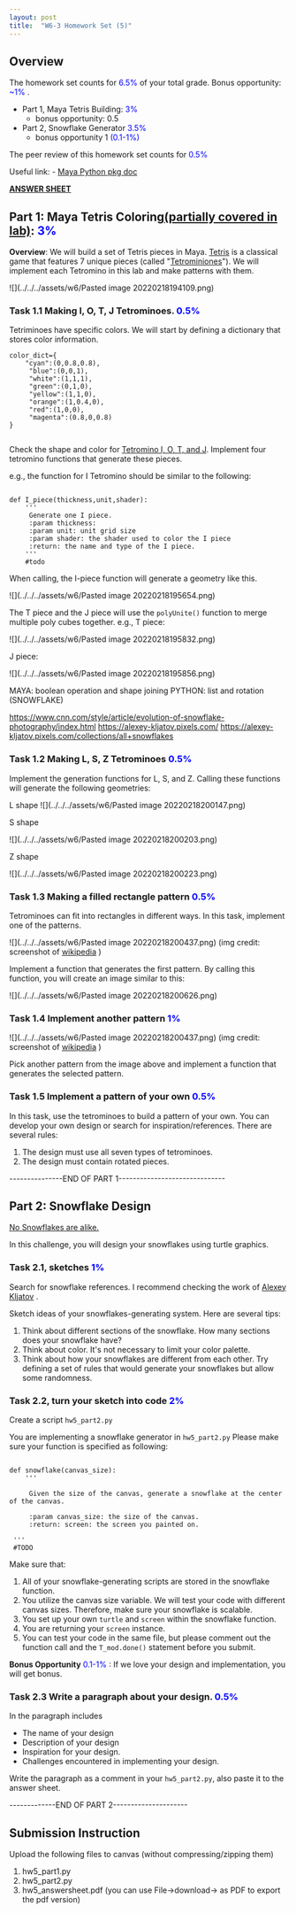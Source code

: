 ```yaml
---
layout: post
title:  "W6-3 Homework Set (5)"
---
```


## Overview
The homework set counts for <span style="color:#0000ff;"> 6.5%  </span> of your total grade. Bonus opportunity:   <span style="color:#0000ff;"> ~1% </span>. 
- Part 1, Maya Tetris Building:  <span style="color:#0000ff;"> 3%  </span>
	- bonus opportunity: 0.5 
- Part 2, Snowflake Generator <span style="color:#0000ff;"> 3.5%  </span>
	- bonus opportunity 1 <span style="color:#0000ff;">  (0.1-1%)  </span>


The peer review of this homework set counts for <span style="color:#0000ff;"> 0.5%  </span>



Useful link:
	- [Maya Python pkg doc](https://help.autodesk.com/view/MAYAUL/2022/ENU/index.html?contextId=COMMANDSPYTHON-INDEX)

**[ANSWER SHEET](https://docs.google.com/document/d/1d69Ngm0ducNNxhd_U0IoDlnwX1Ci7SwnKwbewPpzm0c/edit)**




## Part 1: Maya Tetris Coloring[(partially covered in lab)]():  <span style="color:#0000ff;"> 3%  </span>



**Overview**:  We will build a set of Tetris pieces in Maya. [Tetris](https://en.wikipedia.org/wiki/Tetris) is a classical game that features 7 unique pieces (called "[Tetrominiones](https://en.wikipedia.org/wiki/Tetromino)"). We will implement each Tetromino in this lab and make patterns with them. 


![](../../../assets/w6/Pasted image 20220218194109.png)



### Task 1.1 Making  I, O, T, J Tetrominoes. <span style="color:#0000ff;"> 0.5%  </span>

Tetriminoes have specific colors. We will start by defining a dictionary that stores color information. 

```
color_dict={  
    "cyan":(0,0.8,0.8),  
	 "blue":(0,0,1),  
	 "white":(1,1,1),  
	 "green":(0,1,0),  
	 "yellow":(1,1,0),  
	 "orange":(1,0.4,0),  
	 "red":(1,0,0),  
	 "magenta":(0.8,0,0.8)  
}


```

Check the shape and color for [Tetromino I, O, T, and J](https://en.wikipedia.org/wiki/Tetromino). Implement four tetromino functions that generate these pieces. 

e.g., the function for I Tetromino should be similar to the following:

```

def I_piece(thickness,unit,shader):  
    '''  
	 Generate one I piece.
	 :param thickness:
	 :param unit: unit grid size
	 :param shader: the shader used to color the I piece 
	 :return: the name and type of the I piece.   
    '''
	#todo 
```

When calling, the I-piece function will generate a geometry like this.

![](../../../assets/w6/Pasted image 20220218195654.png)


The T piece and the J piece will use the `polyUnite()` function to merge multiple poly cubes together. 
e.g., T piece:

![](../../../assets/w6/Pasted image 20220218195832.png)


J piece: 

![](../../../assets/w6/Pasted image 20220218195856.png)




MAYA: boolean operation and shape joining 
PYTHON: list and rotation (SNOWFLAKE)


https://www.cnn.com/style/article/evolution-of-snowflake-photography/index.html
https://alexey-kljatov.pixels.com/
https://alexey-kljatov.pixels.com/collections/all+snowflakes





### Task 1.2 Making  L, S, Z Tetrominoes <span style="color:#0000ff;"> 0.5%  </span>

 Implement the generation functions for L, S, and Z. Calling these functions will generate the following geometries:

 L shape 
 ![](../../../assets/w6/Pasted image 20220218200147.png)

 
 S shape

 ![](../../../assets/w6/Pasted image 20220218200203.png)

 
 Z shape 

 ![](../../../assets/w6/Pasted image 20220218200223.png)







 
### Task 1.3 Making a filled rectangle pattern <span style="color:#0000ff;"> 0.5%  </span>

Tetrominoes can fit into rectangles in different ways. In this task, implement one of the patterns. 

![](../../../assets/w6/Pasted image 20220218200437.png)
(img credit: screenshot of [wikipedia](https://en.wikipedia.org/wiki/Tetromino) )

Implement a function that generates the first pattern. By calling this function, you will create an image similar to this:

![](../../../assets/w6/Pasted image 20220218200626.png)

### Task 1.4 Implement another pattern <span style="color:#0000ff;"> 1%  </span>


![](../../../assets/w6/Pasted image 20220218200437.png)
(img credit: screenshot of [wikipedia](https://en.wikipedia.org/wiki/Tetromino) )

Pick another pattern from the image above and implement a function that generates the selected pattern. 


### Task 1.5 Implement a pattern of your own<span style="color:#0000ff;"> 0.5%  </span>
In this task, use the tetrominoes to build a pattern of your own. You can develop your own design or search for inspiration/references. There are several rules:
1. The design must use all seven types of tetrominoes.  
2. The design must contain rotated pieces. 






---------------END OF PART 1------------------------------



## Part 2: Snowflake Design  

[No Snowflakes are alike.](https://www.wired.com/story/the-science-behind-why-no-two-snowflakes-are-alike/)


In this challenge, you will design your snowflakes using turtle graphics. 



### Task 2.1, sketches <span style="color:#0000ff;"> 1%  </span> 
Search for snowflake references. I recommend checking the work of [Alexey Kljatov](https://alexey-kljatov.pixels.com/) . 

Sketch ideas of your snowflakes-generating system. Here are several tips:


1. Think about different sections of the snowflake. How many sections does your snowflake have? 
2. Think about color. It's not necessary to limit your color palette. 
3. Think about how your snowflakes are different from each other. Try defining a set of rules that would generate your snowflakes but allow some randomness. 
 

### Task 2.2, turn your sketch into code  <span style="color:#0000ff;"> 2%  </span> 

Create a script `hw5_part2.py`

 
You are implementing a snowflake generator in  `hw5_part2.py`
Please make sure your function is specified as following: 

```

def snowflake(canvas_size):  
    '''  
  
	 Given the size of the canvas, generate a snowflake at the center of the canvas. 
 
	 :param canvas_size: the size of the canvas. 
	 :return: screen: the screen you painted on. 
 
 '''  
 #TODO

```

Make sure that:

1. All of your snowflake-generating scripts are stored in the snowflake function. 
2. You utilize the canvas size variable. We will test your code with different canvas sizes. Therefore, make sure your snowflake is scalable. 
3. You set up your own `turtle` and `screen` within the snowflake function. 
4. You are returning your `screen` instance. 
5. You can test your code in the same file, but please comment out the function call and the `T_mod.done()` statement before you submit. 


**Bonus Opportunity** <span style="color:#0000ff;"> 0.1-1%  </span>: If we love your design and implementation, you will get bonus. 


### Task 2.3 Write a paragraph about your design.  <span style="color:#0000ff;"> 0.5%  </span>

In the paragraph includes  
- The name of your design 
- Description of your design
- Inspiration for your design. 
- Challenges encountered in implementing your design. 

Write the paragraph as a comment in your `hw5_part2.py`, also paste it to the answer sheet. 





-------------END OF PART 2---------------------

## Submission Instruction 
Upload the following files to canvas (without compressing/zipping them)
1. hw5_part1.py
2. hw5_part2.py
3. hw5_answersheet.pdf (you can use File->download-> as PDF to export the pdf version)
